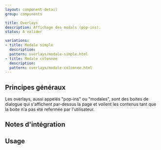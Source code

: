 ```yaml
---
layout: component-detail
group: components

title: Overlays
description: Affichage des modals (pop-ins).
status: A valider

variations:
- title: Modale simple
  description: 
  pattern: overlays/modale-simple.html
- title: Modale colonnée
  description: 
  pattern: overlays/modale-colonnee.html
---
```



## Principes généraux

Les overlays, aussi appelés "pop-ins" ou "modales", sont des boites de dialogue qui s'affichent par-dessus la page et voilent les contenus tant que la boite n'a pas été refermée par l'utilisateur.

## Notes d'intégration



## Usage